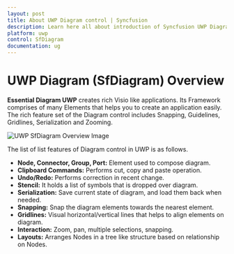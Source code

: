 ```yaml
---
layout: post
title: About UWP Diagram control | Syncfusion
description: Learn here all about introduction of Syncfusion UWP Diagram (SfDiagram) control, its elements and more.
platform: uwp
control: SfDiagram
documentation: ug
---
```


# UWP Diagram (SfDiagram) Overview

**Essential Diagram UWP** creates rich Visio like applications. Its Framework comprises of many Elements that helps you to create an application easily. The rich feature set of the Diagram control includes Snapping, Guidelines, Gridlines, Serialization and Zooming.

![UWP SfDiagram Overview Image](Overview_images/uwp-diagram-overview.jpeg)

The list of list features of Diagram control in UWP is as follows.

* **Node, Connector, Group, Port:** Element used to compose diagram.
* **Clipboard Commands:** Performs cut, copy and paste operation.
* **Undo/Redo:** Performs correction in recent change.
* **Stencil:** It holds a list of symbols that is dropped over diagram.
* **Serialization:** Save current state of diagram, and load them back when needed.
* **Snapping:** Snap the diagram elements towards the nearest element.
* **Gridlines:** Visual horizontal/vertical lines that helps to align elements on diagram.
* **Interaction:** Zoom, pan, multiple selections, snapping.
* **Layouts:** Arranges Nodes in a tree like structure based on relationship on Nodes.